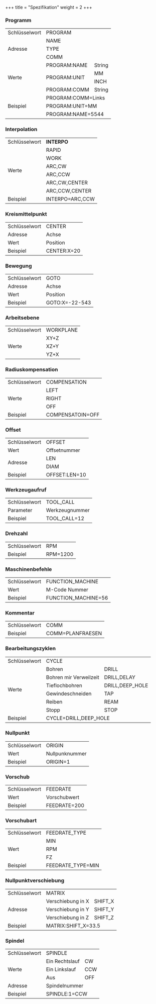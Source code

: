 +++
title = "Spezifikation"
weight = 2
+++

### Programm

<table id="myTable">
<tbody>
  <tr>
    <td class="column1">Schlüsselwort</td>
    <td colspan="2">PROGRAM</td>
  </tr>
  <tr>
    <td rowspan="3">Adresse</td>
    <td colspan="2">NAME</td>
  </tr>
  <tr>
    <td colspan="2">TYPE</td>
  </tr>
  <tr>
    <td colspan="2">COMM</td>
  </tr>
  <tr>
    <td rowspan="4">Werte</td>
    <td>PROGRAM:NAME</td>
    <td>String</td>
  </tr>
  <tr>
    <td rowspan="2">PROGRAM:UNIT</td>
    <td>MM</td>
  </tr>
  <tr>
    <td>INCH</td>
  </tr>
  <tr>
    <td>PROGRAM:COMM</td>
    <td>String</td>
  </tr>
    <tr>
    <td rowspan="3">Beispiel</td>
    <td colspan="2">PROGRAM:COMM=Links</td>
  </tr>
  <tr>
    <td colspan="2">PROGRAM:UNIT=MM</td>
  </tr>
  <tr>
    <td colspan="2">PROGRAM:NAME=5544</td>
  </tr>
</tbody>
</table>


### Interpolation

<table id="myTable">
<tbody>
  <tr>
    <td class="column1">Schlüsselwort</td>
    <td><b>INTERPO</B></td>
  </tr>
  <tr>
    <td rowspan="6">Werte</td>
    <td>RAPID</td>
  </tr>
  <tr>
    <td>WORK</td>
  </tr>

  <tr>
    <td>ARC,CW</td>
  </tr>

  <tr>
    <td>ARC,CCW</td>
  </tr>

  <tr>
    <td>ARC,CW,CENTER</td>
  </tr>

  <tr>
    <td>ARC,CCW,CENTER</td>
  </tr>

  <tr>
    <td>Beispiel</td>
    <td>INTERPO=ARC,CCW</td>
  </tr>
</tbody>
</table>

### Kreismittelpunkt

<table id="myTable">
<tbody>
  <tr>
    <td class="column1">Schlüsselwort</td>
    <td>CENTER</td>
  </tr>
  <tr>
    <td>Adresse</td>
    <td>Achse</td>
  </tr>
  <tr>
    <td>Wert</td>
    <td>Position</td>
  </tr>
    <tr>
    <td>Beispiel</td>
    <td>CENTER:X=20</td>
  </tr>
</tbody>
</table>

### Bewegung

<table id="myTable">
<tbody>
  <tr>
    <td class="column1">Schlüsselwort</td>
    <td>GOTO</td>
</tr>
<tr>
    <td>Adresse</td>
    <td>Achse</td>
  </tr>
  <tr>
    <td>Wert</td>
    <td>Position</td>
  </tr>
<tr>
    <td>Beispiel</td>
    <td>GOTO:X=-22-543</td>
  </tr>
</tbody>
</table>

### Arbeitsebene

<table id="myTable">
    <tbody>
    <tr>
        <td class="column1">Schlüsselwort</td>
        <td>WORKPLANE</td>
    </tr>
      <tr>
        <td rowspan="3">Werte</td>
        <td>XY+Z</td>
    </tr>
  <tr>
        <td>XZ+Y</td>
    </tr>
  <tr>
        <td>YZ+X</td>
    </tr>
    </tbody>
</table>


### Radiuskompensation

<table id="myTable">
    <tbody>
    <tr>
        <td class="column1">Schlüsselwort</td>
        <td>COMPENSATION</td>
    </tr>
    <tr>
        <td rowspan="3">Werte</td>
        <td>LEFT</td>
    </tr>
    <tr>
        <td>RIGHT</td>
    </tr>
    <tr>
        <td>OFF</td>
    </tr>
  <tr>
    <td>Beispiel</td>
    <td>COMPENSATOIN=OFF</td>
  </tr>
    </tbody>
</table>


### Offset

<table id="myTable">
    <tbody>
    <tr>
        <td class="column1">Schlüsselwort</td>
        <td>OFFSET</td>
    </tr>
  <tr>
    <td>Wert</td>
    <td>Offsetnummer</td>
  </tr>
    <tr>
        <td rowspan="2">Adresse</td>
        <td>LEN</td>
    </tr>
     <tr>
        <td>DIAM</td>
    </tr>
    <tr>
        <td>Beispiel</td>
        <td>OFFSET:LEN=10</td>
    </tr>
    </tbody>
</table>


 ### Werkzeugaufruf

<table id="myTable">
    <tbody>
    <tr>
        <td class="column1">Schlüsselwort</td>
        <td>TOOL_CALL</td>
    </tr>
    <tr>
        <td>Parameter</td>
        <td>Werkzeugnummer</td>
    </tr>
    <tr>
        <td>Beispiel</td>
        <td>TOOL_CALL=12</td>
    </tr>
    </tbody>
</table>


### Drehzahl

<table id="myTable">
    <tbody>
    <tr>
        <td class="column1">Schlüsselwort</td>
        <td>RPM</td>
    </tr>
  <tr>
    <td>Beispiel</td>
    <td>RPM=1200</td>
  </tr>
    </tbody>
</table>


### Maschinenbefehle

<table id="myTable">
    <tbody>
    <tr>
        <td class="column1">Schlüsselwort</td>
        <td>FUNCTION_MACHINE</td>
    </tr>
    <tr>
        <td>Wert</td>
        <td>M-Code Nummer</td>
    </tr>
    <tr>
        <td>Beispiel</td>
        <td>FUNCTION_MACHINE=56</td>
    </tr>
    </tbody>
</table>



### Kommentar

<table id="myTable">
    <tbody>
        <tr>
            <td class="column1">Schlüsselwort</td>
            <td>COMM</td>
        </tr>
        <tr>
            <td>Beispiel</td>
            <td>COMM=PLANFRAESEN</td>
        </tr>
    </tbody>
</table>


### Bearbeitungszyklen

<table id="myTable">
    <tbody>
    <tr>
        <td class="column1">Schlüsselwort</td>
        <td colspan="2">CYCLE</td>
    </tr>
    <tr>
        <td rowspan="6">Werte</td>
        <td>Bohren</td>
        <td>DRILL</td>
    </tr>
    <tr>
        <td>Bohren mir Verweilzeit</td>
        <td>DRILL,DELAY</td>
    </tr>
    <tr>
        <td>Tieflochbohren</td>
        <td>DRILL,DEEP_HOLE</td>
    </tr>
    <tr>
        <td>Gewindeschneiden</td>
        <td>TAP</td>
    </tr>
    <tr>
        <td>Reiben</td>
        <td>REAM</td>
    </tr>
    <tr>
        <td>Stopp</td>
        <td>STOP</td>
    </tr>
        <td class="column1">Beispiel</td>
        <td colspan="2">CYCLE=DRILL,DEEP_HOLE</td>
    </tbody>
</table>


### Nullpunkt

<table id="myTable">
    <tbody>
    <tr>
        <td class="column1">Schlüsselwort</td>
        <td>ORIGIN</td>
    </tr>
    <tr>
        <td>Wert</td>
        <td>Nullpunknummer</td>
    </tr>
    <tr>
        <td>Beispiel</td>
        <td>ORIGIN=1</td>
    </tr>
    </tbody>
</table>


### Vorschub

<table id="myTable">
    <tbody>
    <tr>
        <td class="column1">Schlüsselwort</td>
        <td>FEEDRATE</td>
    </tr>
    <tr>
        <td>Wert</td>
        <td>Vorschubwert</td>
    </tr>
    <tr>
        <td>Beispiel</td>
        <td>FEEDRATE=200</td>
    </tr>
    </tbody>
</table>

### Vorschubart

<table id="myTable">
    <tbody>
    <tr>
        <td class="column1">Schlüsselwort</td>
        <td>FEEDRATE_TYPE</td>
    </tr>
    <tr>
        <td rowspan="3">Wert</td>
         <td>MIN</td>
    </tr>
    <tr>
        <td>RPM</td>
    </tr>
        <tr>
        <td>FZ</td>
    </tr>
    <tr>
        <td>Beispiel</td>
        <td>FEEDRATE_TYPE=MIN</td>
    </tr>
    </tbody>
</table>

 ### Nullpunktverschiebung


<table id="myTable">
    <tbody>
    <tr>
        <td class="column1">Schlüsselwort</td>
        <td colspan="2">MATRIX</td>
    </tr>
    <tr>
        <td rowspan="3">Adresse</td>
        <td>Verschiebung in X</td>
        <td>SHIFT_X</td>
    </tr>
    <tr>
        <td>Verschiebung in Y</td>
        <td>SHIFT_Y</td>
    </tr>
    <tr>
        <td>Verschiebung in Z</td>
        <td>SHIFT_Z</td>
    </tr>
    <tr>
        <td class="column1">Beispiel</td>
        <td colspan="2">MATRIX:SHIFT_X=33.5</td>
    </tbody>
</table>


### Spindel

<table id="myTable">
    <tbody>
    <tr>
        <td class="column1">Schlüsselwort</td>
        <td colspan="2">SPINDLE</td>
    </tr>
    <tr>
        <td rowspan="3">Werte</td>
        <td>Ein Rechtslauf</td>
        <td>CW</td>
    </tr>
    <tr>
        <td>Ein Linkslauf</td>
        <td>CCW</td>
    </tr>
    <tr>
        <td>Aus</td>
        <td>OFF</td>
    </tr>
        <tr>
        <td>Adresse</td>
        <td colspan="2">Spindelnummer</td>
    </tr> 
    <tr>
        <td>Beispiel</td>
        <td colspan="2">SPINDLE:1=CCW</td>
    </tr>
    </tbody>
</table>
